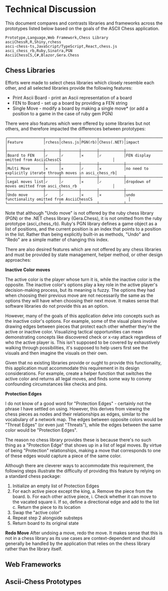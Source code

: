 # Technical Discussion
This document compares and contrasts libraries and frameworks across the prototypes listed below based on the goals of the ASCII Chess application.  
```csv
Prototype,Language,Web Framework,Chess Library
asciChessR,R,Shiny,rchess
asci-chess-ts,JavaScript/TypeScript,React,chess.js
asci_chess_rb,Ruby,Sinatra,PGN
AsciiChessCS,C#,Blazor,Gera.Chess
```

## Chess Libraries
Efforts were made to select chess libraries which closely resemble each other, and all selected libraries provide the following features:  

 - Print Ascii Board - print an Ascii representation of a board
 - FEN to Board - set up a board by providing a FEN string
 - Single Move - modify a board by making a single move* (or add a position to a game in the case of ruby gem PGN)  

There were also features which were offered by some libraries but not others, and therefore impacted the differences between prototypes:

```text
┌────────────────┬──────┬────────┬───────┬───────────┬────────────────────────────────────────────────────────────┐
│Feature         │rchess│chess.js│PGN(rb)│Chess(.NET)│impact                                                      │
├────────────────┼──────┼────────┼───────┼───────────┼────────────────────────────────────────────────────────────┤
│Board to FEN    │✓     │✓       │✕      │✓          │FEN display omitted from AsciiChessCS                       │
├────────────────┼──────┼────────┼───────┼───────────┼────────────────────────────────────────────────────────────┤
│Multi Move      │✕     │✕       │✓      │✕          │no need to explicitly iterate through moves in asci_chess_rb│
├────────────────┼──────┼────────┼───────┼───────────┼────────────────────────────────────────────────────────────┤
│Legal moves list│✓     │✓       │✕      │✓          │dropdown of moves omitted from asci_chess_rb                │
├────────────────┼──────┼────────┼───────┼───────────┼────────────────────────────────────────────────────────────┤
│Undo move       │✓     │✓       │✕      │✕          │undo functionality omitted from AsciiChessCS                │
└────────────────┴──────┴────────┴───────┴───────────┴────────────────────────────────────────────────────────────┘
```
Note that although "Undo move" is not offered by the ruby chess library (PGN) or the .NET chess library (Gera.Chess), it is not omitted from the ruby prototype (asci_chess_rb). Ruby's PGN library defines a game object as a list of positions, and the current position is an index that points to a position in the list. Rather than being explicitly built-in as methods, "Undo" and "Redo" are a simple matter of changing this index.  

There are also desired features which are not offered by any chess libraries and must be provided by state management, helper method, or other design approaches:  

**Inactive Color moves**  

The active color is the player whose turn it is, while the inactive color is the opposite. The inactive color's options play a key role in the active player's decision-making process, but its meaning is fuzzy. The options they had when choosing their previous move are not necessarily the same as the options they will have when choosing their next move. It makes sense that software libraries do not provide this as an option.  

However, many of the goals of this application delve into concepts such as the inactive color's options. For example, some of the visual plans involve drawing edges between pieces that protect each other whether they're the active or inactive color. Visualizing tactical opportunities can mean demonstrating concepts like discovered check or x-ray attack regardless of who the active player is. This isn't supposed to be covered by exhaustively walking through possibilities, it's supposed to help users first see the visuals and then imagine the visuals on their own.  

Given that no existing libraries provide or ought to provide this functionality, this application must accommodate this requirement in its design considerations. For example, create a helper function that switches the active color and returns all legal moves, and finds some way to convey confounding circumstances like checks and pins.  

**Protection Edges**  

I do not know of a good word for "Protection Edges" - certainly not the phrase I have settled on using. However, this derives from viewing the chess pieces as nodes and their relationships as edges, similar to the vocabulary of a network map. The edges between opposite colors would be "Threat Edges" (or even just "Threats"), while the edges between the same color would be "Protection Edges".  

The reason no chess library provides these is because there's no such thing as a "Protection Edge" that shows up in a list of legal moves. By virtue of being "Protection" relationships, making a move that corresponds to one of these edges would capture a piece of the same color.  

Although there are cleverer ways to accommodate this requirement, the following steps illustrate the difficulty of providing this feature by relying on a standard chess package:  

 1. Initialize an empty list of Protection Edges
 2. For each active piece except the king,
     a. Remove the piece from the board.
     b. For each other active piece,
         i. Check whether it can move to the vacated square
         ii. If so, define a directional edge and add to the list
     c. Return the piece to its location
 3. Swap the "active color"
 4. Repeat step 2 alongside substeps
 5. Return board to its original state

**Redo Move**
After undoing a move, redo the move. It makes sense that this is not in a chess library as its use cases are context-dependent and should generally be handled by the application that relies on the chess library rather than the library itself.  

## Web Frameworks

## Ascii-Chess Prototypes
